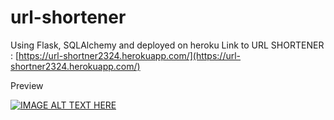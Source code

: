 # url-shortener
Using Flask, SQLAlchemy and deployed on heroku
Link to URL SHORTENER  :  [https://url-shortner2324.herokuapp.com/](https://url-shortner2324.herokuapp.com/)

Preview

[![IMAGE ALT TEXT HERE](https://img.youtube.com/vi/UPZo2OPtnos/0.jpg)](https://www.youtube.com/watch?v=UPZo2OPtnos)

